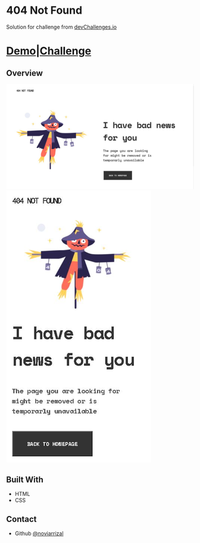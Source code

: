 # 404 Not Found

Solution for challenge from [devChallenges.io](https://devchallenges.io/)

# [Demo](https://noviarrizal.github.io/404-not-found-challenge/)|[Challenge](https://devchallenges.io/)

## Overview

![Desktop screenshot](./img/desktop.JPG)
![Mobile screenshot](./img/mobile.JPG)

## Built With

- HTML
- CSS

## Contact

- Github [@noviarrizal](https://github.com/noviarrizal)
